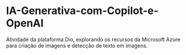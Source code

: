 # IA-Generativa-com-Copilot-e-OpenAI
Atividade da plataforma Dio, explorando os recursos da Microsoft Azure para criação de imagens e detecção de texto em imagens.
